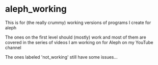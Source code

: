 # aleph_working
This is for (the really crummy) working versions of programs I create for aleph

The ones on the first level should (mostly) work and most of them are covered in the series of videos
I am working on for Aleph on my YouTube channel

The ones labeled 'not_working' still have some issues...

